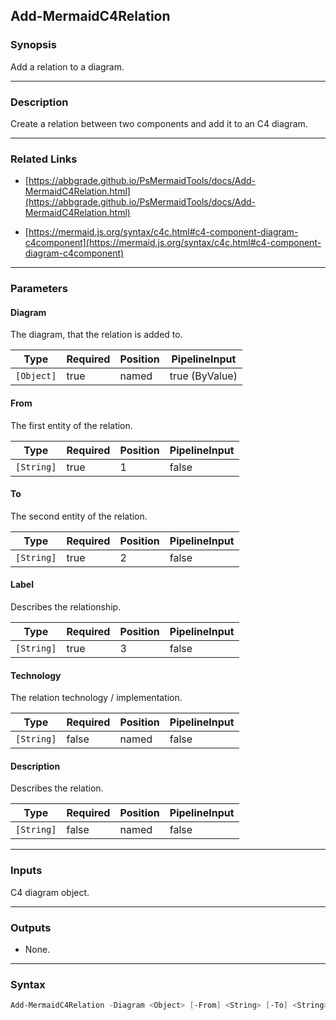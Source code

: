 Add-MermaidC4Relation
---------------------




### Synopsis
Add a relation to a diagram.



---


### Description

Create a relation between two components and add it to an C4 diagram.



---


### Related Links
* [https://abbgrade.github.io/PsMermaidTools/docs/Add-MermaidC4Relation.html](https://abbgrade.github.io/PsMermaidTools/docs/Add-MermaidC4Relation.html)



* [https://mermaid.js.org/syntax/c4c.html#c4-component-diagram-c4component](https://mermaid.js.org/syntax/c4c.html#c4-component-diagram-c4component)





---


### Parameters
#### **Diagram**

The diagram, that the relation is added to.






|Type      |Required|Position|PipelineInput |
|----------|--------|--------|--------------|
|`[Object]`|true    |named   |true (ByValue)|



#### **From**

The first entity of the relation.






|Type      |Required|Position|PipelineInput|
|----------|--------|--------|-------------|
|`[String]`|true    |1       |false        |



#### **To**

The second entity of the relation.






|Type      |Required|Position|PipelineInput|
|----------|--------|--------|-------------|
|`[String]`|true    |2       |false        |



#### **Label**

Describes the relationship.






|Type      |Required|Position|PipelineInput|
|----------|--------|--------|-------------|
|`[String]`|true    |3       |false        |



#### **Technology**

The relation technology / implementation.






|Type      |Required|Position|PipelineInput|
|----------|--------|--------|-------------|
|`[String]`|false   |named   |false        |



#### **Description**

Describes the relation.






|Type      |Required|Position|PipelineInput|
|----------|--------|--------|-------------|
|`[String]`|false   |named   |false        |





---


### Inputs
C4 diagram object.



---


### Outputs
* None.






---


### Syntax
```PowerShell
Add-MermaidC4Relation -Diagram <Object> [-From] <String> [-To] <String> [-Label] <String> [-Technology <String>] [-Description <String>] [<CommonParameters>]
```
